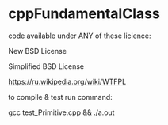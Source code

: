 cppFundamentalClass
===================

code available under ANY of these licience:

New BSD License

Simplified BSD License

https://ru.wikipedia.org/wiki/WTFPL



to compile & test run command:

gcc test_Primitive.cpp && ./a.out
